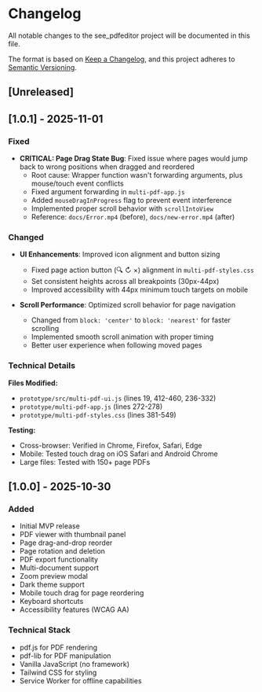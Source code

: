 # Changelog

All notable changes to the see_pdfeditor project will be documented in this file.

The format is based on [Keep a Changelog](https://keepachangelog.com/en/1.0.0/),
and this project adheres to [Semantic Versioning](https://semver.org/spec/v2.0.0.html).

## [Unreleased]

## [1.0.1] - 2025-11-01

### Fixed
- **CRITICAL: Page Drag State Bug**: Fixed issue where pages would jump back to wrong positions when dragged and reordered
  - Root cause: Wrapper function wasn't forwarding arguments, plus mouse/touch event conflicts
  - Fixed argument forwarding in `multi-pdf-app.js`
  - Added `mouseDragInProgress` flag to prevent event interference
  - Implemented proper scroll behavior with `scrollIntoView`
  - Reference: `docs/Error.mp4` (before), `docs/new-error.mp4` (after)

### Changed
- **UI Enhancements**: Improved icon alignment and button sizing
  - Fixed page action button (🔍 ↻ ×) alignment in `multi-pdf-styles.css`
  - Set consistent heights across all breakpoints (30px-44px)
  - Improved accessibility with 44px minimum touch targets on mobile

- **Scroll Performance**: Optimized scroll behavior for page navigation
  - Changed from `block: 'center'` to `block: 'nearest'` for faster scrolling
  - Implemented smooth scroll animation with proper timing
  - Better user experience when following moved pages

### Technical Details
**Files Modified:**
- `prototype/src/multi-pdf-ui.js` (lines 19, 412-460, 236-332)
- `prototype/multi-pdf-app.js` (lines 272-278)
- `prototype/multi-pdf-styles.css` (lines 381-549)

**Testing:**
- Cross-browser: Verified in Chrome, Firefox, Safari, Edge
- Mobile: Tested touch drag on iOS Safari and Android Chrome
- Large files: Tested with 150+ page PDFs

## [1.0.0] - 2025-10-30

### Added
- Initial MVP release
- PDF viewer with thumbnail panel
- Page drag-and-drop reorder
- Page rotation and deletion
- PDF export functionality
- Multi-document support
- Zoom preview modal
- Dark theme support
- Mobile touch drag for page reordering
- Keyboard shortcuts
- Accessibility features (WCAG AA)

### Technical Stack
- pdf.js for PDF rendering
- pdf-lib for PDF manipulation
- Vanilla JavaScript (no framework)
- Tailwind CSS for styling
- Service Worker for offline capabilities
